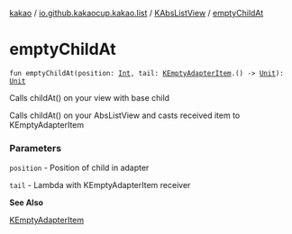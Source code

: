 [kakao](../../index.md) / [io.github.kakaocup.kakao.list](../index.md) / [KAbsListView](index.md) / [emptyChildAt](./empty-child-at.md)

# emptyChildAt

`fun emptyChildAt(position: `[`Int`](https://kotlinlang.org/api/latest/jvm/stdlib/kotlin/-int/index.html)`, tail: `[`KEmptyAdapterItem`](../-k-empty-adapter-item/index.md)`.() -> `[`Unit`](https://kotlinlang.org/api/latest/jvm/stdlib/kotlin/-unit/index.html)`): `[`Unit`](https://kotlinlang.org/api/latest/jvm/stdlib/kotlin/-unit/index.html)

Calls childAt() on your view with base child

Calls childAt() on your AbsListView and casts received item to KEmptyAdapterItem

### Parameters

`position` - Position of child in adapter

`tail` - Lambda with KEmptyAdapterItem receiver

**See Also**

[KEmptyAdapterItem](../-k-empty-adapter-item/index.md)

